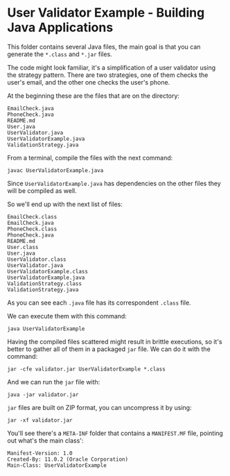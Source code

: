 # User Validator Example - Building Java Applications

This folder contains several Java files, the main goal is that you can generate the `*.class` and `*.jar` files.

The code might look familiar, it's a simplification of a user validator using the strategy pattern. There are two 
strategies, one of them checks the user's email, and the other one checks the user's phone.

At the beginning these are the files that are on the directory:

```
EmailCheck.java
PhoneCheck.java
README.md
User.java
UserValidator.java
UserValidatorExample.java
ValidationStrategy.java
```

From a terminal, compile the files with the next command: 

```
javac UserValidatorExample.java
```

Since `UserValidatorExample.java` has dependencies on the other files they will be compiled as well.

So we'll end up with the next list of files:

```
EmailCheck.class
EmailCheck.java
PhoneCheck.class
PhoneCheck.java
README.md
User.class
User.java
UserValidator.class
UserValidator.java
UserValidatorExample.class
UserValidatorExample.java
ValidationStrategy.class
ValidationStrategy.java
```

As you can see each `.java` file has its correspondent `.class` file.

We can execute them with this command:

```
java UserValidatorExample
```

Having the compiled files scattered might result in brittle executions, so it's better to gather all of them
in a packaged `jar` file. We can do it with the command:

```
jar -cfe validator.jar UserValidatorExample *.class
```

And we can run the `jar` file with:

```
java -jar validator.jar
```

`jar` files are built on ZIP format, you can uncompress it by using:

```
jar -xf validator.jar
```

You'll see there's a `META-INF` folder that contains a `MANIFEST.MF` file, pointing out what's the main class':

```
Manifest-Version: 1.0
Created-By: 11.0.2 (Oracle Corporation)
Main-Class: UserValidatorExample
```
